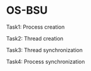 # OS-BSU

Task1: Process creation

Task2: Thread creation

Task3: Thread synchronization

Task4: Process synchronization
